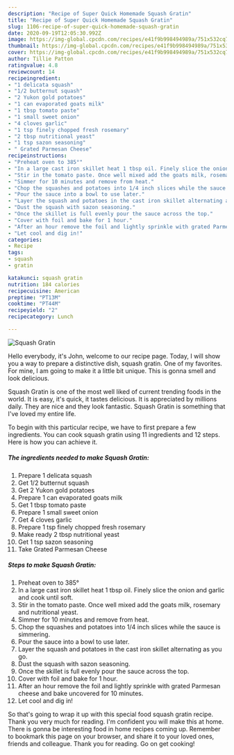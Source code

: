```yaml
---
description: "Recipe of Super Quick Homemade Squash Gratin"
title: "Recipe of Super Quick Homemade Squash Gratin"
slug: 1106-recipe-of-super-quick-homemade-squash-gratin
date: 2020-09-19T12:05:30.992Z
image: https://img-global.cpcdn.com/recipes/e41f9b998494989a/751x532cq70/squash-gratin-recipe-main-photo.jpg
thumbnail: https://img-global.cpcdn.com/recipes/e41f9b998494989a/751x532cq70/squash-gratin-recipe-main-photo.jpg
cover: https://img-global.cpcdn.com/recipes/e41f9b998494989a/751x532cq70/squash-gratin-recipe-main-photo.jpg
author: Tillie Patton
ratingvalue: 4.8
reviewcount: 14
recipeingredient:
- "1 delicata squash"
- "1/2 butternut squash"
- "2 Yukon gold potatoes"
- "1 can evaporated goats milk"
- "1 tbsp tomato paste"
- "1 small sweet onion"
- "4 cloves garlic"
- "1 tsp finely chopped fresh rosemary"
- "2 tbsp nutritional yeast"
- "1 tsp sazon seasoning"
- " Grated Parmesan Cheese"
recipeinstructions:
- "Preheat oven to 385°"
- "In a large cast iron skillet heat 1 tbsp oil. Finely slice the onion and garlic and cook until soft."
- "Stir in the tomato paste. Once well mixed add the goats milk, rosemary and nutritional yeast."
- "Simmer for 10 minutes and remove from heat."
- "Chop the squashes and potatoes into 1/4 inch slices while the sauce is simmering."
- "Pour the sauce into a bowl to use later."
- "Layer the squash and potatoes in the cast iron skillet alternating as you go."
- "Dust the squash with sazon seasoning."
- "Once the skillet is full evenly pour the sauce across the top."
- "Cover with foil and bake for 1 hour."
- "After an hour remove the foil and lightly sprinkle with grated Parmesan cheese and bake uncovered for 10 minutes."
- "Let cool and dig in!"
categories:
- Recipe
tags:
- squash
- gratin

katakunci: squash gratin 
nutrition: 184 calories
recipecuisine: American
preptime: "PT13M"
cooktime: "PT44M"
recipeyield: "2"
recipecategory: Lunch

---
```



![Squash Gratin](https://img-global.cpcdn.com/recipes/e41f9b998494989a/751x532cq70/squash-gratin-recipe-main-photo.jpg)

Hello everybody, it's John, welcome to our recipe page. Today, I will show you a way to prepare a distinctive dish, squash gratin. One of my favorites. For mine, I am going to make it a little bit unique. This is gonna smell and look delicious.

Squash Gratin is one of the most well liked of current trending foods in the world. It is easy, it's quick, it tastes delicious. It is appreciated by millions daily. They are nice and they look fantastic. Squash Gratin is something that I've loved my entire life.




To begin with this particular recipe, we have to first prepare a few ingredients. You can cook squash gratin using 11 ingredients and 12 steps. Here is how you can achieve it.

<!--inarticleads1-->

##### The ingredients needed to make Squash Gratin:

1. Prepare 1 delicata squash
1. Get 1/2 butternut squash
1. Get 2 Yukon gold potatoes
1. Prepare 1 can evaporated goats milk
1. Get 1 tbsp tomato paste
1. Prepare 1 small sweet onion
1. Get 4 cloves garlic
1. Prepare 1 tsp finely chopped fresh rosemary
1. Make ready 2 tbsp nutritional yeast
1. Get 1 tsp sazon seasoning
1. Take  Grated Parmesan Cheese




<!--inarticleads2-->

##### Steps to make Squash Gratin:

1. Preheat oven to 385°
1. In a large cast iron skillet heat 1 tbsp oil. Finely slice the onion and garlic and cook until soft.
1. Stir in the tomato paste. Once well mixed add the goats milk, rosemary and nutritional yeast.
1. Simmer for 10 minutes and remove from heat.
1. Chop the squashes and potatoes into 1/4 inch slices while the sauce is simmering.
1. Pour the sauce into a bowl to use later.
1. Layer the squash and potatoes in the cast iron skillet alternating as you go.
1. Dust the squash with sazon seasoning.
1. Once the skillet is full evenly pour the sauce across the top.
1. Cover with foil and bake for 1 hour.
1. After an hour remove the foil and lightly sprinkle with grated Parmesan cheese and bake uncovered for 10 minutes.
1. Let cool and dig in!




So that's going to wrap it up with this special food squash gratin recipe. Thank you very much for reading. I'm confident you will make this at home. There is gonna be interesting food in home recipes coming up. Remember to bookmark this page on your browser, and share it to your loved ones, friends and colleague. Thank you for reading. Go on get cooking!
